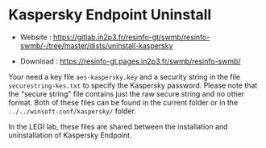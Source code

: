 # Kaspersky Endpoint Uninstall

* Website : https://gitlab.in2p3.fr/resinfo-gt/swmb/resinfo-swmb/-/tree/master/dists/uninstall-kaspersky

* Download : https://resinfo-gt.pages.in2p3.fr/swmb/resinfo-swmb/

Your need a key file `aes-kaspersky.key` and a security string
in the file `securestring-kes.txt` to specify the Kaspersky password.
Please note that the "secure string" file contains just
the raw secure string and no other format.
Both of these files can be found in the current folder
or in the `../../winsoft-conf/kaspersky/` folder.

In the LEGI lab, these files are shared between the installation
and uninstallation of Kaspersky Endpoint.
